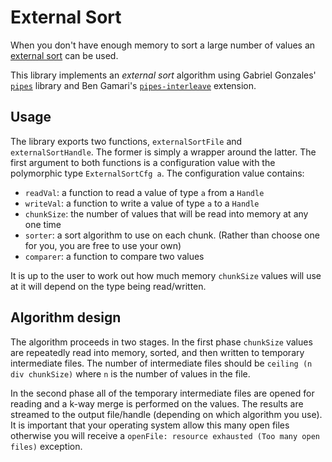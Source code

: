 # External Sort

When you don't have enough memory to sort a large number of values an
[external sort](https://en.wikipedia.org/wiki/External_sorting) can be used.


This library implements an *external sort* algorithm using Gabriel Gonzales'
[`pipes`](https://hackage.haskell.org/package/pipes) library and Ben Gamari's
[`pipes-interleave`](https://hackage.haskell.org/package/pipes-interleave) extension.

## Usage

The library exports two functions, `externalSortFile` and `externalSortHandle`. The former is
simply a wrapper around the latter. The first argument to both functions is a configuration
value with the polymorphic type `ExternalSortCfg a`. The configuration value contains:

* `readVal`: a function to read a value of type `a` from a `Handle`
* `writeVal`: a function to write a value of type `a` to a `Handle`
* `chunkSize`: the number of values that will be read into memory at any one time
* `sorter`: a sort algorithm to use on each chunk. (Rather than choose one for you, you are
   free to use your own)
* `comparer`: a function to compare two values

It is up to the user to work out how much memory `chunkSize` values will use at it will depend
on the type being read/written.

## Algorithm design

The algorithm proceeds in two stages. In the first phase `chunkSize` values are repeatedly read
into memory, sorted, and then written to temporary intermediate files. The number of intermediate
files should be `ceiling (n div chunkSize)` where `n` is the number of values in the file.

In the second phase all of the temporary intermediate files are opened for reading and a k-way
merge is performed on the values. The results are streamed to the output file/handle (depending
on which algorithm you use). It is important that your operating system allow this many open files
otherwise you will receive a `openFile: resource exhausted (Too many open files)` exception.